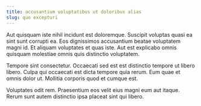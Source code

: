 ```yaml
---
title: accusantium voluptatibus ut doloribus alias
slug: quo excepturi
---
```


Aut quisquam iste nihil incidunt est doloremque. Suscipit voluptas quasi ea sint sunt corrupti ea. Eos dignissimos accusantium beatae voluptatem magni id. Et aliquam voluptates et quas iste. Aut est explicabo omnis quisquam molestiae omnis quis distinctio voluptatem.

Tempore sint consectetur. Occaecati sed est est distinctio tempore ut libero libero. Culpa qui occaecati est dicta tempore quia rerum. Eum quae et omnis dolor ut. Mollitia corporis quod et cumque est.

Voluptates odit rem. Praesentium eos velit eius magni eum aut itaque. Rerum sunt autem distinctio ipsa placeat sint qui libero.
